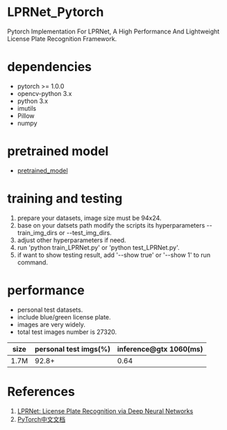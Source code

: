 # LPRNet_Pytorch
Pytorch Implementation For LPRNet, A High Performance And Lightweight License Plate Recognition Framework. 

# dependencies

- pytorch >= 1.0.0
- opencv-python 3.x
- python 3.x
- imutils
- Pillow
- numpy

# pretrained model

* [pretrained_model](https://github.com/sirius-ai/LPRNet_Pytorch/tree/master/weights/)

# training and testing

1. prepare your datasets, image size must be 94x24.
2. base on your datsets path modify the scripts its hyperparameters --train_img_dirs or --test_img_dirs.
3. adjust other hyperparameters if need.
4. run 'python train_LPRNet.py' or 'python test_LPRNet.py'.
5. if want to show testing result, add '--show true' or '--show 1' to run command.

# performance

- personal test datasets.
- include blue/green license plate.
- images are very widely.
- total test images number is 27320.

|  size  | personal test imgs(%) | inference@gtx 1060(ms) |
| ------ | --------------------- | ---------------------- |
|  1.7M  |         92.8+         |          0.64          |

# References

1. [LPRNet: License Plate Recognition via Deep Neural Networks](https://arxiv.org/abs/1806.10447v1)
2. [PyTorch中文文档](https://pytorch-cn.readthedocs.io/zh/latest/)
